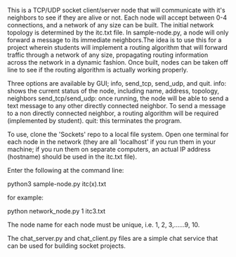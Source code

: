 This is a TCP/UDP socket client/server node that will communicate with it's neighbors to see if they are alive or not. Each
node will accept between 0-4 connections, and a network of any size can be built. The initial network topology is determined
by the itc.txt file. In sample-node.py, a node will only forward a message to its immediate neighbors.The idea
is to use this for a project wherein students will implement a routing algorithm that will forward traffic through a network of any size, propagating routing information across the network in a dynamic fashion.
Once built, nodes can be taken off line to see if the routing algorithm is actually working properly.

Three options are available by GUI; info, send_tcp, send_udp, and quit.
info: shows the current status of the node, including name, address, topology, neighbors
send_tcp/send_udp:   once running, the node will be able to send a text message to any other directly connected neighbor. To send a message to a non directly connected neighbor, a routing algorithm will be required (implemented by student).
quit:   this terminates the program.

To use, clone the 'Sockets' repo to a local file system. Open one terminal for each node in the network (they are all 'localhost' if you run them in your machine; if you run them on separate computers, an actual IP address (hostname) should be used in the itc.txt file).

Enter the following at the command line:

python3 sample-node.py <node-id> itc(x).txt

for example:

python network_node.py 1 itc3.txt

The node name for each node must be unique, i.e. 1, 2, 3,......9, 10.

The chat_server.py and chat_client.py files are a simple chat service that can be used for building socket projects.
